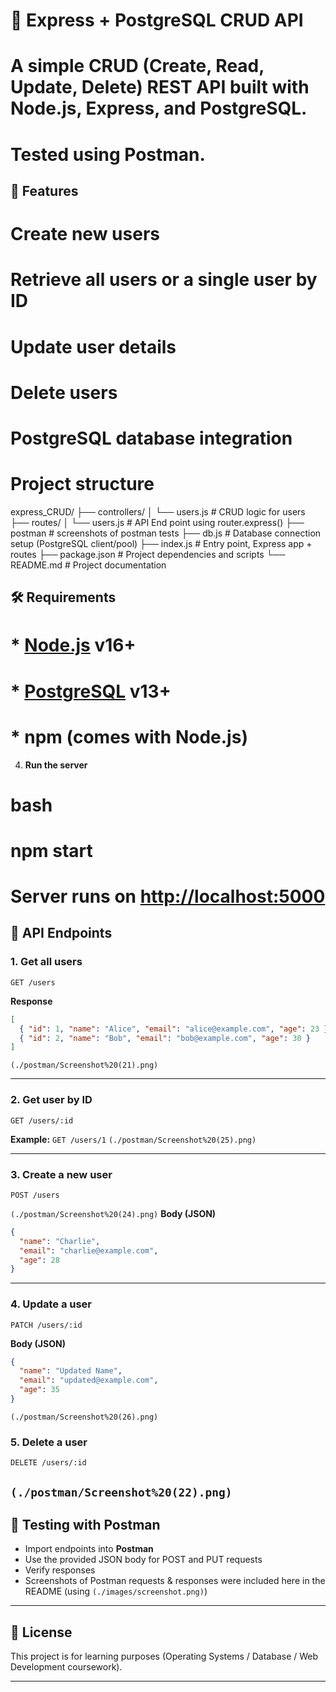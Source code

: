 # 📘 Express + PostgreSQL CRUD API

# A simple CRUD (Create, Read, Update, Delete) REST API built with Node.js, Express, and PostgreSQL.

# Tested using Postman.

## 🚀 Features

# Create new users

# Retrieve all users or a single user by ID

# Update user details

# Delete users

# PostgreSQL database integration

# Project structure

express_CRUD/
├── controllers/
│ └── users.js # CRUD logic for users
├── routes/
│ └── users.js # API End point using router.express()
├── postman # screenshots of postman tests
├── db.js # Database connection setup (PostgreSQL client/pool)
├── index.js # Entry point, Express app + routes
├── package.json # Project dependencies and scripts
└── README.md # Project documentation

## 🛠️ Requirements

# \* [Node.js](https://nodejs.org/) v16+

# \* [PostgreSQL](https://www.postgresql.org/) v13+

# \* npm (comes with Node.js)

4. **Run the server**

# bash

# npm start

# Server runs on [http://localhost:5000](http://localhost:5000)

## 📡 API Endpoints

### 1. Get all users

```http
GET /users
```

**Response**

```json
[
  { "id": 1, "name": "Alice", "email": "alice@example.com", "age": 23 },
  { "id": 2, "name": "Bob", "email": "bob@example.com", "age": 30 }
]
```

`(./postman/Screenshot%20(21).png)`

---

### 2. Get user by ID

```http
GET /users/:id
```

**Example:** `GET /users/1`
`(./postman/Screenshot%20(25).png)`

---

### 3. Create a new user

```http
POST /users
```

`(./postman/Screenshot%20(24).png)`
**Body (JSON)**

```json
{
  "name": "Charlie",
  "email": "charlie@example.com",
  "age": 28
}
```

---

### 4. Update a user

```http
PATCH /users/:id
```

**Body (JSON)**

```json
{
  "name": "Updated Name",
  "email": "updated@example.com",
  "age": 35
}
```

`(./postman/Screenshot%20(26).png)`

### 5. Delete a user

```http
DELETE /users/:id
```

## `(./postman/Screenshot%20(22).png)`

## 🧪 Testing with Postman

- Import endpoints into **Postman**
- Use the provided JSON body for POST and PUT requests
- Verify responses
- Screenshots of Postman requests & responses were included here in the README (using `(./images/screenshot.png)`)

---

## 📜 License

This project is for learning purposes (Operating Systems / Database / Web Development coursework).

---

